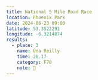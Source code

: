 ```yaml
---
title: National 5 Mile Road Race
location: Phoenix Park
date: 2024-06-23 09:00
latitude: 53.3522291
longitude: -6.3214874
results:
  - place: 3
    name: Úna Reilly
    time: 26.17
    category: F70
    note: 🥉
---
```

